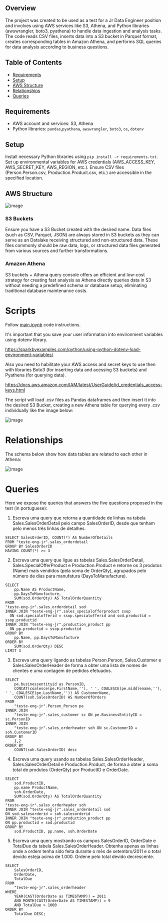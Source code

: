 ## Overview

The project was created to be used as a test for a Jr Data Engineer position and involves using AWS services like S3, Athena, and Python libraries (awswrangler, boto3, pyathena) to handle data ingestion and analysis tasks. The code reads CSV files, inserts data into a S3 bucket in Parquet format, creates corresponding tables in Amazon Athena, and performs SQL queries for data analysis according to business questions.

## Table of Contents

- [Requirements](#requirements)
- [Setup](#setup)
- [AWS Structure](#aws-structure)
- [Relationships](#relationships)
- [Queries](#queries)

## Requirements
- AWS account and services: S3, Athena
- Python libraries: `pandas`,`pyathena`, `awswrangler`, `boto3`, `os`, `dotenv`

## Setup
Install necessary Python libraries using ```pip install -r requirements.txt```.
Set up environmental variables for AWS credentials (AWS_ACCESS_KEY, AWS_SECRET_KEY, AWS_REGION, etc.).
Ensure CSV files (Person.Person.csv, Production.Product.csv, etc.) are accessible in the specified location.

## AWS Structure

![image](https://github.com/viniciusfjacinto/data-engineering-test/assets/87664450/a8aff113-ac02-4640-b3bb-45aa7f83a940)

### S3 Buckets

Ensure you have a S3 Bucket created with the desired name. Data files (such as CSV, Parquet, JSON) are always stored in S3 buckets as they can serve as an Datalake receiving structured and non-structured data. These files commonly should be raw data, logs, or structured data files generated from various sources and further transformations.

### Amazon Athena
S3 buckets + Athena query console offers an efficient and low-cost strategy for creating fast analysis as Athena directly queries data in S3 without needing a predefined schema or database setup, eliminating traditional database maintenance costs.

# Scripts
Follow [main.ipynb](https://github.com/viniciusfjacinto/data-engineering-test/blob/main/main.ipynb) code instructions.

It's important that you save your user information into environment variables using dotenv library.

https://sparkbyexamples.com/python/using-python-dotenv-load-environment-variables/

Also you need to habilitate your AWS access and secret keys to use then with libraries Boto3 (for inserting data and acessing S3 buckets) and Pyathena (for querying data). 

https://docs.aws.amazon.com/IAM/latest/UserGuide/id_credentials_access-keys.html

The script will load .csv files as Pandas dataframes and then insert it into the desired S3 Bucket, creating a new Athena table for querying every .csv individually like the image below:


![image](https://github.com/viniciusfjacinto/data-engineering-test/assets/87664450/f2588105-9814-4850-9acd-e1537a1acce8)

# Relationships
The schema below show how data tables are related to each other in Athena:

![image](https://github.com/viniciusfjacinto/data-engineering-test/assets/87664450/8f745a4a-cb83-43b8-b930-30fc1f74d8e6)

# Queries

Here we expose the queries that answers the five questions proposed in the test (in portuguese):

1.	Escreva uma query que retorna a quantidade de linhas na tabela Sales.SalesOrderDetail pelo campo SalesOrderID, desde que tenham pelo menos três linhas de detalhes.
```
SELECT SalesOrderID, COUNT(*) AS NumberOfDetails
FROM "teste-eng-jr".sales_orderdetail
GROUP BY SalesOrderID
HAVING COUNT(*) >= 3
```

2.	Escreva uma query que ligue as tabelas Sales.SalesOrderDetail, Sales.SpecialOfferProduct e Production.Product e retorne os 3 produtos (Name) mais vendidos (pela soma de OrderQty), agrupados pelo número de dias para manufatura (DaysToManufacture).
```
SELECT
    pp.Name AS ProductName,
    pp.DaysToManufacture,
    SUM(sod.OrderQty) AS TotalOrderQuantity
FROM
"teste-eng-jr".sales_orderdetail sod
INNER JOIN "teste-eng-jr".sales_specialofferproduct ssop
  ON sod.specialofferid = ssop.specialofferid and sod.productid = ssop.productid
INNER JOIN "teste-eng-jr".production_product pp
  ON pp.productid = ssop.productid
GROUP BY
    pp.Name, pp.DaysToManufacture
ORDER BY
    SUM(sod.OrderQty) DESC
LIMIT 3
```

3.	Escreva uma query ligando as tabelas Person.Person, Sales.Customer e Sales.SalesOrderHeader de forma a obter uma lista de nomes de clientes e uma contagem de pedidos efetuados.
```
SELECT
    pe.businessentityid as PersonID,
    CONCAT(coalesce(pe.FirstName,''), ' ', COALESCE(pe.middlename,''), ' ', COALESCE(pe.LastName,'')) AS CustomerName,
    COUNT(soh.SalesOrderID) AS NumberOfOrders
FROM
    "teste-eng-jr".Person_Person pe
INNER JOIN
    "teste-eng-jr".sales_customer sc ON pe.BusinessEntityID = sc.PersonID
INNER JOIN
    "teste-eng-jr".sales_orderheader soh ON sc.CustomerID = soh.CustomerID
GROUP BY
    1,2
ORDER BY
    COUNT(soh.SalesOrderID) desc
```

4.	Escreva uma query usando as tabelas Sales.SalesOrderHeader, Sales.SalesOrderDetail e Production.Product, de forma a obter a soma total de produtos (OrderQty) por ProductID e OrderDate.
```
SELECT
    sod.ProductID,
    pp.name ProductName,
    soh.OrderDate,
    SUM(sod.OrderQty) AS TotalOrderQuantity
FROM
"teste-eng-jr".sales_orderheader soh
INNER JOIN "teste-eng-jr".sales_orderdetail sod
ON sod.salesorderid = soh.salesorderid
INNER JOIN "teste-eng-jr".production_product pp
ON pp.productid = sod.productid
GROUP BY
    sod.ProductID, pp.name, soh.OrderDate
```

5.	Escreva uma query mostrando os campos SalesOrderID, OrderDate e TotalDue da tabela Sales.SalesOrderHeader. Obtenha apenas as linhas onde a ordem tenha sido feita durante o mês de setembro/2011 e o total devido esteja acima de 1.000. Ordene pelo total devido decrescente.

```
SELECT
    SalesOrderID,
    OrderDate,
    TotalDue
FROM
    "teste-eng-jr".sales_orderheader
WHERE
    YEAR(CAST(OrderDate as TIMESTAMP)) = 2011
    AND MONTH(CAST(OrderDate AS TIMESTAMP)) = 9
    AND TotalDue > 1000
ORDER BY
    TotalDue DESC;
```
